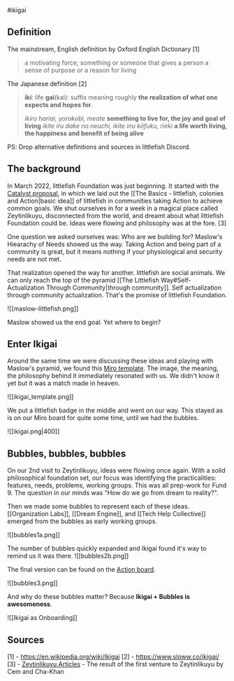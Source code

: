 #ikigai 

## Definition

The mainstream, English definition by Oxford English Dictionary [1]
> a motivating force; something or someone that gives a person a sense of purpose or a reason for living 

The Japanese definition [2]
> **iki**: life
> **gai**(kai): suffix meaning roughly **the realization of what one expects and hopes for**. 
> 
> _ikiru hariai, yorokobi, meate_
> 	**something to live for, the joy and goal of living**
> _ikite iru dake no neuchi, ikite inu kōfuku, rieki_
> 	**a life worth living, the happiness and benefit of being alive**

PS: Drop alternative definitions and sources in littlefish Discord.


## The background
In March 2022, littlefish Foundation was just beginning. It started with the [Catalyst proposal](https://cardano.ideascale.com/c/idea/404668), in which we laid out the [[The Basics - littlefish, colonies and Action|basic idea]] of littlefish in communities taking Action to achieve common goals. We shut ourselves in for a week in a magical place called Zeytinlikuyu, disconnected from the world, and dreamt about what littlefish Foundation could be. Ideas were flowing and philosophy was at the fore. [3]

One question we asked ourselves was: Who are we building for? Maslow's Hiearachy of Needs showed us the way. Taking Action and being part of a community is great, but it means nothing if your physiological and security needs are not met. 

That realization opened the way for another. littlefish are social animals. We can only reach the top of the pyramid [[The Littlefish Way#Self-Actualization Through Community|through community]]. Self actualization through community actualization. That's the promise of littlefish Foundation. 

![[maslow-littlefish.png]]

Maslow showed us the end goal. Yet where to begin?

## Enter Ikigai
Around the same time we were discussing these ideas and playing with Maslow's pyramid, we found this [Miro template](https://miro.com/miroverse/ikigai/). The image, the meaning, the philosophy behind it immediately resonated with us. We didn't know it yet but it was a match made in heaven. 

![[ikigai_template.png]]

We put a littlefish badge in the middle and went on our way. This stayed as is on our Miro board for quite some time, until we had the bubbles.

![[ikigai.png|400]]

## Bubbles, bubbles, bubbles
On our 2nd visit to Zeytinlikuyu, ideas were flowing once again. With a solid philosophical foundation set, our focus was identifying the practicalities: features, needs, problems, working groups. This was all prep-work for Fund 9. The question in our minds was "How do we go from dream to reality?".

Then we made some bubbles to represent each of these ideas. [[Organization Labs]], [[Dream Engine]], and [[Tech Help Collective]] emerged from the bubbles as early working groups. 

![[bubbles1a.png]]

The number of bubbles quickly expanded and Ikigai found it's way to remind us it was there. 
![[bubbles2b.png]]

The final version can be found on the [Action board](https://miro.com/app/board/uXjVO7oL1M4=/?moveToWidget=3458764523879319322&cot=14).

![[bubbles3.png]]

And why do these bubbles matter? Because **Ikigai + Bubbles is awesomeness**.

![[Ikigai as Onboarding]]

## Sources
[1] - https://en.wikipedia.org/wiki/Ikigai
[2] - https://www.sloww.co/ikigai/
[3] - [Zeytinlikuyu Articles](https://miro.com/app/board/uXjVOPNZgXQ=/?moveToWidget=3458764521846441320&cot=14) - The result of the first venture to Zeytinlikuyu by Cem and Cha-Khan
